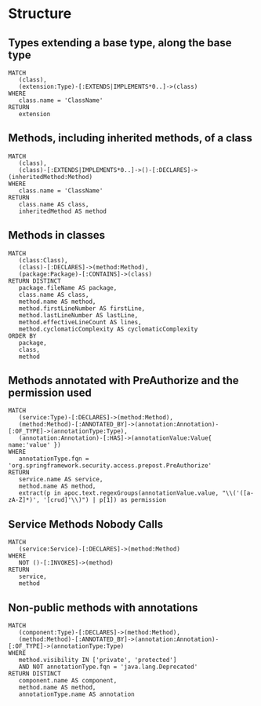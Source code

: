 # Structure

## Types extending a base type, along the base type

```text
MATCH
   (class),
   (extension:Type)-[:EXTENDS|IMPLEMENTS*0..]->(class)
WHERE
   class.name = 'ClassName'
RETURN
   extension
```

## Methods, including inherited methods, of a class

```text
MATCH
   (class),
   (class)-[:EXTENDS|IMPLEMENTS*0..]->()-[:DECLARES]->(inheritedMethod:Method)
WHERE
   class.name = 'ClassName'
RETURN
   class.name AS class,
   inheritedMethod AS method
```

## Methods in classes

```text
MATCH
   (class:Class),
   (class)-[:DECLARES]->(method:Method),
   (package:Package)-[:CONTAINS]->(class)
RETURN DISTINCT
   package.fileName AS package,
   class.name AS class,
   method.name AS method,
   method.firstLineNumber AS firstLine,
   method.lastLineNumber AS lastLine,
   method.effectiveLineCount AS lines,
   method.cyclomaticComplexity AS cyclomaticComplexity
ORDER BY
   package,
   class,
   method
```

## Methods annotated with PreAuthorize and the permission used

```text
MATCH
   (service:Type)-[:DECLARES]->(method:Method),
   (method:Method)-[:ANNOTATED_BY]->(annotation:Annotation)-[:OF_TYPE]->(annotationType:Type),
   (annotation:Annotation)-[:HAS]->(annotationValue:Value{ name:'value' })
WHERE
   annotationType.fqn = 'org.springframework.security.access.prepost.PreAuthorize'
RETURN
   service.name AS service,
   method.name AS method,
   extract(p in apoc.text.regexGroups(annotationValue.value, "\\('([a-zA-Z]*)', '[crud]'\\)") | p[1]) as permission
```

## Service Methods Nobody Calls

```text
MATCH
   (service:Service)-[:DECLARES]->(method:Method)
WHERE
   NOT ()-[:INVOKES]->(method)
RETURN
   service,
   method
```

## Non-public methods with annotations

```text
MATCH
   (component:Type)-[:DECLARES]->(method:Method),
   (method:Method)-[:ANNOTATED_BY]->(annotation:Annotation)-[:OF_TYPE]->(annotationType:Type)
WHERE
   method.visibility IN ['private', 'protected']
   AND NOT annotationType.fqn = 'java.lang.Deprecated'
RETURN DISTINCT
   component.name AS component,
   method.name AS method,
   annotationType.name AS annotation
```

